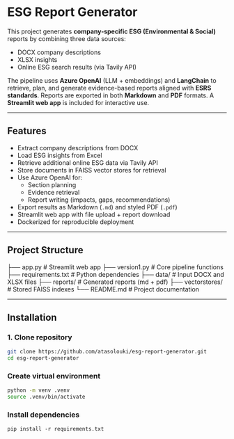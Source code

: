 # ESG Report Generator

This project generates **company-specific ESG (Environmental & Social)** reports by combining three data sources:  
- DOCX company descriptions  
- XLSX insights  
- Online ESG search results (via Tavily API)  

The pipeline uses **Azure OpenAI** (LLM + embeddings) and **LangChain** to retrieve, plan, and generate evidence-based reports aligned with **ESRS standards**. Reports are exported in both **Markdown** and **PDF** formats. A **Streamlit web app** is included for interactive use.

---

## Features

- Extract company descriptions from DOCX  
- Load ESG insights from Excel  
- Retrieve additional online ESG data via Tavily API  
- Store documents in FAISS vector stores for retrieval  
- Use Azure OpenAI for:  
  - Section planning  
  - Evidence retrieval  
  - Report writing (impacts, gaps, recommendations)  
- Export results as Markdown (`.md`) and styled PDF (`.pdf`)  
- Streamlit web app with file upload + report download  
- Dockerized for reproducible deployment  

---

## Project Structure

├── app.py                 # Streamlit web app
├── version1.py            # Core pipeline functions
├── requirements.txt       # Python dependencies
├── data/                  # Input DOCX and XLSX files
├── reports/               # Generated reports (md + pdf)
├── vectorstores/          # Stored FAISS indexes
└── README.md              # Project documentation



---

## Installation

### 1. Clone repository
```bash
git clone https://github.com/atasolouki/esg-report-generator.git
cd esg-report-generator
```

### Create virtual environment
```bash
python -m venv .venv
source .venv/bin/activate
```

### Install dependencies
```
pip install -r requirements.txt
```
